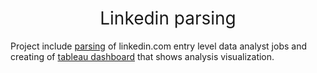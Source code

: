  <h1 style="font-weight:normal" align="center">
 Linkedin parsing
 </h1>
 
Project include [parsing](https://github.com/pyrrow0w/Linkedin-parsing/blob/main/Linkedin%20vacancies%20analysis.ipynb) of linkedin.com entry level data analyst jobs and creating of [tableau dashboard](https://public.tableau.com/app/profile/vladimir3644/viz/Linkedin_16633242347620/Dashboard1) that shows analysis visualization.

